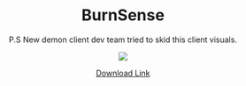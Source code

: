 <div align="center">

# BurnSense

P.S New demon client dev team tried to skid this client visuals.

<img src="https://images-ext-1.discordapp.net/external/o76Sb-mrHUN3d5Bq8yIt_lqECUguTHWdY-6hxrvcRAY/https/r2.e-z.host/12cede31-d0e6-4933-a1c9-49bfdf31f5d7/3keedcmk.png">
 
[Download Link](https://github.com/CatsPnewed1337/ForkBounce-Archive/raw/main/Burnsense/BurnSenseb7%20-%20N.jar)
  
</div>